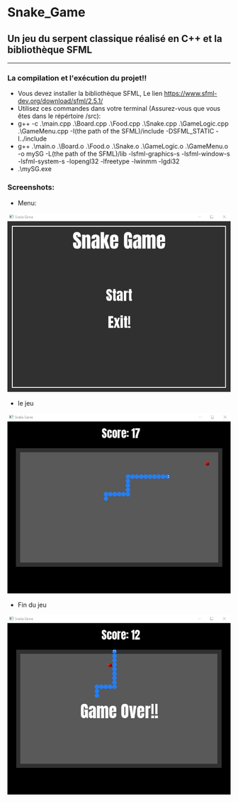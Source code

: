# Snake_Game
## Un jeu du serpent classique réalisé en C++ et la bibliothèque SFML

---

### La compilation et l'exécution du projet!!
- Vous devez installer la bibliothèque SFML, Le lien https://www.sfml-dev.org/download/sfml/2.5.1/
- Utilisez ces commandes dans votre terminal (Assurez-vous que vous êtes dans le répértoire /src):
- g++ -c .\main.cpp .\Board.cpp .\Food.cpp .\Snake.cpp .\GameLogic.cpp .\GameMenu.cpp -I(the path of the SFML)/include -DSFML_STATIC -I../include
- g++ .\main.o .\Board.o .\Food.o .\Snake.o .\GameLogic.o .\GameMenu.o -o mySG -L(the path of the SFML)/lib -lsfml-graphics-s -lsfml-window-s -lsfml-system-s -lopengl32 -lfreetype -lwinmm -lgdi32
- .\mySG.exe

### Screenshots:
- Menu:

![image](Images/sc1.jpg)
- le jeu

![image](Images/sc2.jpg)
- Fin du jeu

![image](Images/sc3.jpg)
